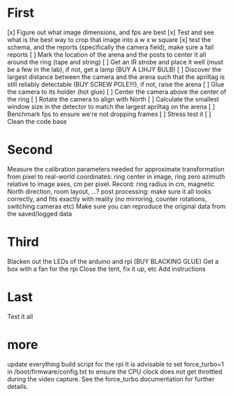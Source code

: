 # First
[x] Figure out what image dimensions, and fps are best
[x] Test and see what is the best way to crop that image into a w x w square
[x] test the schema, and the reports (specifically the camera field), make sure a fail reports
[ ] Mark the location of the arena and the posts to center it all around the ring (tape and string)
[ ] Get an IR strobe and place it well (must be a few in the lab), if not, get a lamp (BUY A LIHJY BULB)
[ ] Discover the largest distance between the camera and the arena such that the apriltag is still reliably detectable (BUY SCREW POLE!!!), if not, raise the arena
[ ] Glue the camera to its holder (hot glue)
[ ] Center the camera above the center of the ring
[ ] Rotate the camera to align with North
[ ] Calculate the smallest window size in the detector to match the largest apriltag on the arena
[ ] Benchmark fps to ensure we're not dropping frames
[ ] Stress test it
[ ] Clean the code base

# Second
Measure the calibration parameters needed for approximate transformation from pixel to real-world coordinates: ring center in image, ring zero azimuth relative to image axes, cm per pixel. 
Record: ring radius in cm, magnetic North direction, room layout, ...?
post processing: make sure it all looks correctly, and fits exactly with reality (no mirroring, counter rotations, switching cameras etc)
Make sure you can reproduce the original data from the saved/logged data

# Third
Blacken out the LEDs of the arduino and rpi (BUY BLACKING GLUE)
Get a box with a fan for the rpi
Close the tent, fix it up, etc
Add instructions

# Last
Test it all

# more
update everything
build script for the rpi
It is advisable to set force_turbo=1 in /boot/firmware/config.txt to ensure the CPU clock does not get throttled during the video capture. See the force_turbo documentation for further details.
